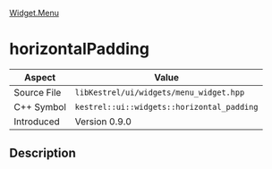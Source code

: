 [Widget.Menu](index.md)
# horizontalPadding
| Aspect | Value |
| --- | --- |
| Source File | `libKestrel/ui/widgets/menu_widget.hpp` |
| C++ Symbol | `kestrel::ui::widgets::horizontal_padding` |
| Introduced | Version 0.9.0 |
## Description
